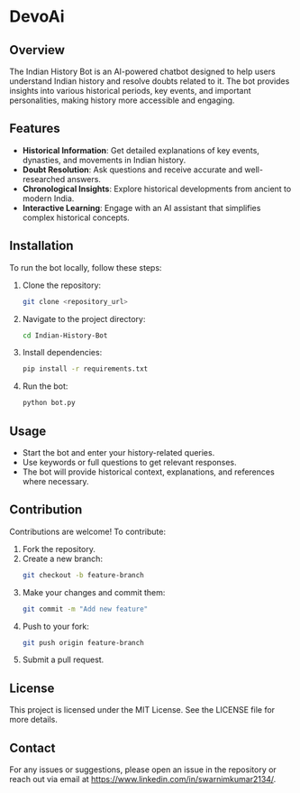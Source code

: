 
# DevoAi 

## Overview
The Indian History Bot is an AI-powered chatbot designed to help users understand Indian history and resolve doubts related to it. The bot provides insights into various historical periods, key events, and important personalities, making history more accessible and engaging.

## Features
- **Historical Information**: Get detailed explanations of key events, dynasties, and movements in Indian history.
- **Doubt Resolution**: Ask questions and receive accurate and well-researched answers.
- **Chronological Insights**: Explore historical developments from ancient to modern India.
- **Interactive Learning**: Engage with an AI assistant that simplifies complex historical concepts.

## Installation
To run the bot locally, follow these steps:
1. Clone the repository:
   ```bash
   git clone <repository_url>
   ```
2. Navigate to the project directory:
   ```bash
   cd Indian-History-Bot
   ```
3. Install dependencies:
   ```bash
   pip install -r requirements.txt
   ```
4. Run the bot:
   ```bash
   python bot.py
   ```

## Usage
- Start the bot and enter your history-related queries.
- Use keywords or full questions to get relevant responses.
- The bot will provide historical context, explanations, and references where necessary.

## Contribution
Contributions are welcome! To contribute:
1. Fork the repository.
2. Create a new branch:
   ```bash
   git checkout -b feature-branch
   ```
3. Make your changes and commit them:
   ```bash
   git commit -m "Add new feature"
   ```
4. Push to your fork:
   ```bash
   git push origin feature-branch
   ```
5. Submit a pull request.

## License
This project is licensed under the MIT License. See the LICENSE file for more details.

## Contact
For any issues or suggestions, please open an issue in the repository or reach out via email at https://www.linkedin.com/in/swarnimkumar2134/.

